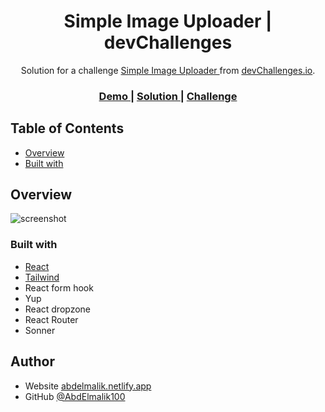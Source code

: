 <!-- Please update value in the {}  -->

<h1 align="center">Simple Image Uploader | devChallenges</h1>

<div align="center">
   Solution for a challenge <a href="https://devchallenges.io/challenge/image-upload-app" target="_blank">Simple Image Uploader
</a> from <a href="http://devchallenges.io" target="_blank">devChallenges.io</a>.
</div>

<div align="center">
  <h3>
    <a href="{https://your-demo-link.your-domain}">
      Demo
    </a>
    <span> | </span>
    <a href="{https://your-url-to-the-solution}">
      Solution
    </a>
    <span> | </span>
    <a href="https://devchallenges.io/challenge/image-upload-app">
      Challenge
    </a>
  </h3>
</div>

<!-- TABLE OF CONTENTS -->

## Table of Contents

- [Overview](#overview)
- [Built with](#built-with)

<!-- OVERVIEW -->

## Overview

![screenshot](https://user-images.githubusercontent.com/16707738/92399059-5716eb00-f132-11ea-8b14-bcacdc8ec97b.png)

<!--
Introduce your projects by taking a screenshot or a gif. Try to tell visitors a story about your project by answering:

- What have you learned/improved?
- Your wisdom? :)
-->

### Built with

<!-- This section should list any major frameworks that you built your project using. Here are a few examples.-->

- [React](https://reactjs.org/)
- [Tailwind](https://tailwindcss.com/)
- React form hook
- Yup
- React dropzone
- React Router
- Sonner

## Author

- Website [abdelmalik.netlify.app](https://abdelmalik.netlify.app)
- GitHub [@AbdElmalik100](https://github.com/AbdElmalik100)
